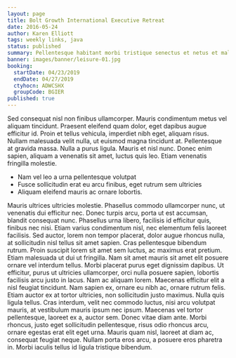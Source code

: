 ```yaml
---
layout: page
title: Bolt Growth International Executive Retreat
date: 2016-05-24
author: Karen Elliott
tags: weekly links, java
status: published
summary: Pellentesque habitant morbi tristique senectus et netus et malesuada.
banner: images/banner/leisure-01.jpg
booking:
  startDate: 04/23/2019
  endDate: 04/27/2019
  ctyhocn: ADWCSHX
  groupCode: BGIER
published: true
---
```

Sed consequat nisl non finibus ullamcorper. Mauris condimentum metus vel aliquam tincidunt. Praesent eleifend quam dolor, eget dapibus augue efficitur id. Proin et tellus vehicula, imperdiet nibh eget, aliquam risus. Nullam malesuada velit nulla, ut euismod magna tincidunt at. Pellentesque at gravida massa. Nulla a purus ligula. Mauris et nisl nunc. Donec enim sapien, aliquam a venenatis sit amet, luctus quis leo. Etiam venenatis fringilla molestie.

* Nam vel leo a urna pellentesque volutpat
* Fusce sollicitudin erat eu arcu finibus, eget rutrum sem ultricies
* Aliquam eleifend mauris ac ornare lobortis.

Mauris ultrices ultricies molestie. Phasellus commodo ullamcorper nunc, ut venenatis dui efficitur nec. Donec turpis arcu, porta ut est accumsan, blandit consequat nunc. Phasellus urna libero, facilisis id efficitur quis, finibus nec nisi. Etiam varius condimentum nisl, nec elementum felis laoreet facilisis. Sed auctor, lorem non tempor placerat, dolor augue rhoncus nulla, at sollicitudin nisl tellus sit amet sapien. Cras pellentesque bibendum rutrum. Proin suscipit lorem sit amet sem luctus, ac maximus erat pretium. Etiam malesuada ut dui ut fringilla.
Nam sit amet mauris sit amet elit posuere ornare vel interdum tellus. Morbi placerat purus eget dignissim dapibus. Ut efficitur, purus ut ultricies ullamcorper, orci nulla posuere sapien, lobortis facilisis arcu justo in lacus. Nam ac aliquam lorem. Maecenas efficitur elit a nisl feugiat tincidunt. Nam sapien ex, ornare eu nibh ac, ornare rutrum felis. Etiam auctor ex at tortor ultricies, non sollicitudin justo maximus. Nulla quis ligula tellus. Cras interdum, velit nec commodo luctus, nisi arcu volutpat mauris, at vestibulum mauris ipsum nec ipsum. Maecenas vel tortor pellentesque, laoreet ex a, auctor sem. Donec vitae diam ante. Morbi rhoncus, justo eget sollicitudin pellentesque, risus odio rhoncus arcu, ornare egestas erat elit eget urna. Mauris quam nisl, laoreet at diam ac, consequat feugiat neque. Nullam porta eros arcu, a posuere eros pharetra in. Morbi iaculis tellus id ligula tristique bibendum.
